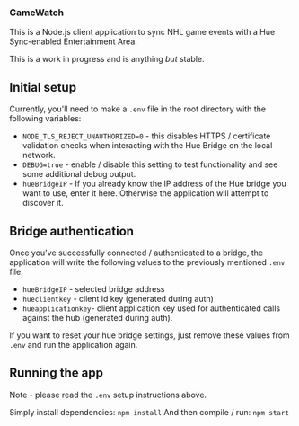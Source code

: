 ### GameWatch

This is a Node.js client application to sync NHL game events with a Hue Sync-enabled Entertainment Area.

This is a work in progress and is anything *but* stable.

## Initial setup
Currently, you'll need to make a `.env` file in the root directory with the following variables:
- `NODE_TLS_REJECT_UNAUTHORIZED=0` - this disables HTTPS / certificate validation checks when interacting with the Hue Bridge on the local network.
- `DEBUG=true` - enable / disable this setting to test functionality and see some additional debug output.
- `hueBridgeIP` - If you already know the IP address of the Hue bridge you want to use, enter it here. Otherwise the application will attempt to discover it.

## Bridge authentication
Once you've successfully connected / authenticated to a bridge, the application will write the following values to the previously mentioned `.env` file:
- `hueBridgeIP` - selected bridge address
- `hueclientkey` - client id key (generated during auth)
- `hueapplicationkey`- client application key used for authenticated calls against the hub (generated during auth).

If you want to reset your hue bridge settings, just remove these values from `.env` and run the application again.

## Running the app
Note - please read the `.env` setup instructions above.

Simply install dependencies:
`npm install`
And then compile / run:
`npm start`